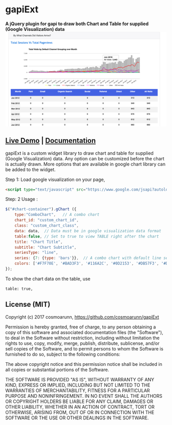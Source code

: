 # gapiExt
**A jQuery plugin for gapi to draw both Chart and Table for supplied (Google Visualization) data**
![google chart](https://github.com/cosmoarunn/gapiExt/blob/master/gChart.png)

## [Live Demo](https://www.gsunitedtechnologies.com/analytics/) | [Documentation](https://https://www.gsunitedtechnologies.com/analytics/docs/)

gapiExt is a custom widget library to draw chart and table for supplied (Google Visualization) data. Any option can be customized before the chart is actually drawn. More options that are available in google chart library can be added to the widget.

Step 1: 
Load google visualization on your page,
```html
<script type="text/javascript" src="https://www.google.com/jsapi?autoload={'modules':[{'name':'visualization','version':'1.1','packages':['corechart', 'bar']}]}"></script>
```

Step: 2
Usage : 
```javascript
$("#chart-container").gChart ({ 
    type:"ComboChart",   // A combo chart 
    chart_id: "custom_chart_id", 
    class: "custom_chart_class",   
    data: data,  // Data must be in google visualization data format
    table:false, // Set to true to view TABLE right after the chart
    title: "Chart Title", 
    subtitle: "Chart Subtitle", 
    seriesType: "line", 
    series: {7: {type: 'bars'}},  // A combo chart with default line series and series #7 is set to bars. 
    colors: ['#F7F70E', '#BAD3F3', '#116A2C', '#0D2153', '#DB57F3', '#DAF0D6','#F4C1A1', '#A7A7A7'], 
});
```       
 To show the chart data on the table, use     
 ```
 table: true,
 ```
      
        
## License (MIT)
Copyright (c) 2017 cosmoarunn, https://github.com/cosmoarunn/gapiExt

Permission is hereby granted, free of charge, to any person obtaining
a copy of this software and associated documentation files (the
"Software"), to deal in the Software without restriction, including
without limitation the rights to use, copy, modify, merge, publish,
distribute, sublicense, and/or sell copies of the Software, and to
permit persons to whom the Software is furnished to do so, subject to
the following conditions:

The above copyright notice and this permission notice shall be
included in all copies or substantial portions of the Software.

THE SOFTWARE IS PROVIDED "AS IS", WITHOUT WARRANTY OF ANY KIND,
EXPRESS OR IMPLIED, INCLUDING BUT NOT LIMITED TO THE WARRANTIES OF
MERCHANTABILITY, FITNESS FOR A PARTICULAR PURPOSE AND
NONINFRINGEMENT. IN NO EVENT SHALL THE AUTHORS OR COPYRIGHT HOLDERS BE
LIABLE FOR ANY CLAIM, DAMAGES OR OTHER LIABILITY, WHETHER IN AN ACTION
OF CONTRACT, TORT OR OTHERWISE, ARISING FROM, OUT OF OR IN CONNECTION
WITH THE SOFTWARE OR THE USE OR OTHER DEALINGS IN THE SOFTWARE.        
